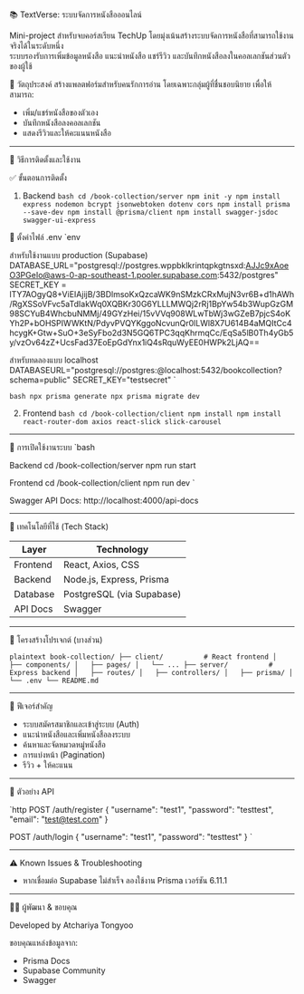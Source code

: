 📚 TextVerse: ระบบจัดการหนังสือออนไลน์

Mini-project สำหรับจบคอร์สเรียน TechUp โดยมุ่งเน้นสร้างระบบจัดการหนังสือที่สามารถใช้งานจริงได้ในระดับหนึ่ง  
ระบบรองรับการเพิ่มข้อมูลหนังสือ แนะนำหนังสือ แชร์รีวิว และบันทึกหนังสือลงในคอลเลกชันส่วนตัวของผู้ใช้

🎯 วัตถุประสงค์
สร้างแพลตฟอร์มสำหรับคนรักการอ่าน โดยเฉพาะกลุ่มผู้ที่ชื่นชอบนิยาย เพื่อให้สามารถ:
- เพิ่ม/แชร์หนังสือของตัวเอง
- บันทึกหนังสือลงคอลเลกชัน
- แสดงรีวิวและให้คะแนนหนังสือ

---

🚀 วิธีการติดตั้งและใช้งาน

✅ ขั้นตอนการติดตั้ง

1. Backend
`bash
cd /book-collection/server
npm init -y
npm install express nodemon bcrypt jsonwebtoken dotenv cors
npm install prisma --save-dev
npm install @prisma/client
npm install swagger-jsdoc swagger-ui-express
`

🔐 ตั้งค่าไฟล์ .env
`env

สำหรับใช้งานแบบ production (Supabase)
DATABASE_URL="postgresql://postgres.wppbklkrintqpkgtnsxd:AJJc9xAoeO3PGeIo@aws-0-ap-southeast-1.pooler.supabase.com:5432/postgres" 
SECRET_KEY = lTY7AOgyQ8+ViEIAjijB/3BDlmsoKxQzcaWK9nSMzkCRxMujN3vr6B+d1hAWh/RgXSSoVFvc5aTdIakWq0XQBKr30G6YLLLMWQj2rRj1BpYw54b3WupGzGM98SCYuB4WhcbuNMMj/49GYzHei/15vVVq908WLwTbWj3wGZeB7pjcS4oKYh2P+bOHSPIWWKtN/PdyvPVQYKggoNcvunQr0lLWl8X7U614B4aMQItCc4hcygK+Gtw+SuO+3eSyFbo2d3N5GQ6TPC3qqKhrmqCc/EqSa5lB0Th4yGb5y/vzOv64zZ+UcsFad37EoEpGdYnx1iQ4sRquWyEE0HWPk2LjAQ==

สำหรับทดลองแบบ localhost
DATABASEURL="postgresql://postgres:<password>@localhost:5432/bookcollection?schema=public"
SECRET_KEY="testsecret"
`

`bash
npx prisma generate
npx prisma migrate dev
`

2. Frontend
`bash
cd /book-collection/client
npm install
npm install react-router-dom axios react-slick slick-carousel
`

---

🧪 การเปิดใช้งานระบบ
`bash

Backend
cd /book-collection/server
npm run start

Frontend
cd /book-collection/client
npm run dev
`

Swagger API Docs: http://localhost:4000/api-docs

---

🔧 เทคโนโลยีที่ใช้ (Tech Stack)

| Layer     | Technology                |
|-----------|---------------------------|
| Frontend  | React, Axios, CSS         |
| Backend   | Node.js, Express, Prisma  |
| Database  | PostgreSQL (via Supabase) |
| API Docs  | Swagger                   |

---

📂 โครงสร้างโปรเจกต์ (บางส่วน)

`plaintext
book-collection/
├── client/          # React frontend
│   ├── components/
│   ├── pages/
│   └── ...
├── server/          # Express backend
│   ├── routes/
│   ├── controllers/
│   ├── prisma/
│   └── .env
└── README.md
`

---

🔐 ฟีเจอร์สำคัญ

- ระบบสมัครสมาชิกและเข้าสู่ระบบ (Auth)
- แนะนำหนังสือและเพิ่มหนังสือลงระบบ
- ค้นหาและจัดหมวดหมู่หนังสือ
- การแบ่งหน้า (Pagination)
- รีวิว + ให้คะแนน

---

📡 ตัวอย่าง API

`http
POST /auth/register
{
  "username": "test1",
  "password": "testtest",
  "email": "test@test.com"
}

POST /auth/login
{
  "username": "test1",
  "password": "testtest"
}
`

---

⚠️ Known Issues & Troubleshooting

- หากเชื่อมต่อ Supabase ไม่สำเร็จ ลองใช้งาน Prisma เวอร์ชัน 6.11.1

---

🙋‍♂️ ผู้พัฒนา & ขอบคุณ

Developed by Atchariya Tongyoo

ขอบคุณแหล่งข้อมูลจาก:
- Prisma Docs
- Supabase Community
- Swagger